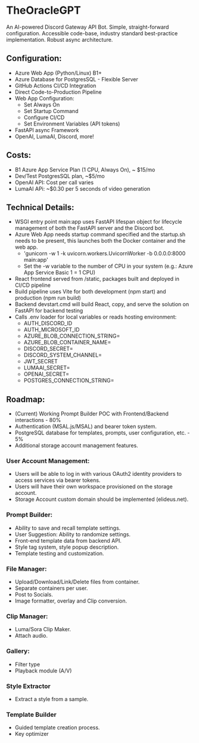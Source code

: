 # TheOracleGPT

  An AI-powered Discord Gateway API Bot. Simple, straight-forward configuration. Accessible code-base, industry standard best-practice implementation. Robust async architecture.

## Configuration:
- Azure Web App (Python/Linux) B1+
- Azure Database for PostgresSQL - Flexible Server
- GitHub Actions CI/CD Integration
- Direct Code-to-Production Pipeline
- Web App Configuration:
  - Set Always On
  - Set Startup Command
  - Configure CI/CD
  - Set Environment Variables (API tokens)
- FastAPI async Framework
- OpenAI, LumaAI, Discord, more!

## Costs:
- B1 Azure App Service Plan (1 CPU, Always On), ~ $15/mo
- Dev/Test PostgresSQL plan, ~$5/mo
- OpenAI API: Cost per call varies
- LumaAI APi: ~$0.30 per 5 seconds of video generation

## Technical Details:
- WSGI entry point main:app uses FastAPI lifespan object for lifecycle management of both the FastAPI server and the Discord bot.
- Azure Web App needs startup command specified and the startup.sh needs to be present, this launches both the Docker container and the web app.
  - 'gunicorn -w 1 -k uvicorn.workers.UvicornWorker -b 0.0.0.0:8000 main:app'
  - Set the -w variable to the number of CPU in your system (e.g.: Azure App Service Basic 1 = 1 CPU)
- React frontend served from /static, packages built and deployed in CI/CD pipeline
- Build pipeline uses Vite for both development (npm start) and production (npm run build)
- Backend devstart.cmd will build React, copy, and serve the solution on FastAPI for backend testing
- Calls .env loader for local variables or reads hosting environment:
  - AUTH_DISCORD_ID
  - AUTH_MICROSOFT_ID
  - AZURE_BLOB_CONNECTION_STRING=
  - AZURE_BLOB_CONTAINER_NAME=
  - DISCORD_SECRET=
  - DISCORD_SYSTEM_CHANNEL=
  - JWT_SECRET
  - LUMAAI_SECRET=
  - OPENAI_SECRET=
  - POSTGRES_CONNECTION_STRING=

## Roadmap:
- (Current) Working Prompt Builder POC with Frontend/Backend interactions - 80%
- Authentication (MSAL.js/MSAL) and bearer token system.
- PostgreSQL database for templates, prompts, user configuration, etc. - 5%
- Additional storage account management features.

### User Account Management:
- Users will be able to log in with various OAuth2 identity providers to access services via bearer tokens.
- Users will have their own workspace provisioned on the storage account.
- Storage Account custom domain should be implemented (elideus.net).
### Prompt Builder:
- Ability to save and recall template settings.
- User Suggestion: Ability to randomize settings.
- Front-end template data from backend API.
- Style tag system, style popup description.
- Template testing and customization.
### File Manager:
- Upload/Download/Link/Delete files from container.
- Separate containers per user.
- Post to Socials.
- Image formatter, overlay and Clip conversion.
### Clip Manager:
- Luma/Sora Clip Maker.
- Attach audio.
### Gallery:
- Filter type
- Playback module (A/V)
### Style Extractor
- Extract a style from a sample.
### Template Builder
- Guided template creation process.
- Key optimizer

